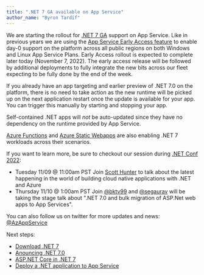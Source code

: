 ```yaml
---
title: ".NET 7 GA available on App Service"
author_name: "Byron Tardif"
---
```


We are starting the rollout for [.NET 7 GA](https://dotnet.microsoft.com/download/dotnet/7.0) support on App Service. Like in previous years we are using the [App Service Early Access feature](https://aka.ms/app-service-early-access) to enable day-0 support on the platform across all public regions on both Windows and Linux App Service Plans. Early Access rollout is expected to complete later today (November 7, 2022). The early access release will be followed by additional deployments to fully integrate the new bits across our fleet expecting to be fully done by the end of the week.

If you already have an app targeting and earlier preview of .NET 7.0 on the platform, there is no need to take action as the new runtime will be picked up on the next application restart once the update is available for your app. You can trigger this manually by starting and stopping your app.

Self-contained .NET apps will *not* be auto-updated since they have no dependency on the runtime provided by App Service.

[Azure Functions](https://go.microsoft.com/fwlink/?linkid=2214834) and [Azure Static Webapps](https://aka.ms/swa-dotnet7-ga) are also enabling .NET 7 workloads across their scenarios.


If you want to learn more, be sure to checkout our session during [.NET Conf 2022](https://www.dotnetconf.net/agenda):

- Tuesday 11/09 @ 11:00am PST Join [Scott Hunter](https://twitter.com/coolcsh) to talk about the latest happening in the world of building cloud native applications with .NET and Azure
- Thursday 11/10 @ 1:00am PST Join [@bktv99](https://twitter.com/bktv99) and [@segaurav](https://twitter.com/segaurav) will be taking the stage talk about  ".NET 7.0 and bulk migration of ASP.Net web apps to App Services".

You can also follow us on twitter for more updates and news: [@AzAppService](https://twitter.com/AzAppService/)

Next steps:

- [Download .NET 7](https://dotnet.microsoft.com/download/dotnet/7.0)
- [Anouncing .NET 7.0 ]()
- [ASP.NET Core in .NET 7]()
- [Deploy a .NET application to App Service](https://docs.microsoft.com/azure/app-service/quickstart-dotnetcore?tabs=net60&pivots=development-environment-vs)
